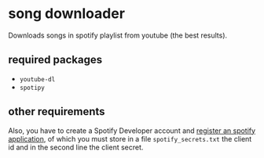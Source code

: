 # song downloader

Downloads songs in spotify playlist from youtube (the best results).

## required packages

- `youtube-dl`
- `spotipy`

## other requirements

Also, you have to create a Spotify Developer account and [register an spotify application](https://developer.spotify.com/dashboard/applications), of which you must store in a file `spotify_secrets.txt` the client id and in the second line the client secret.
